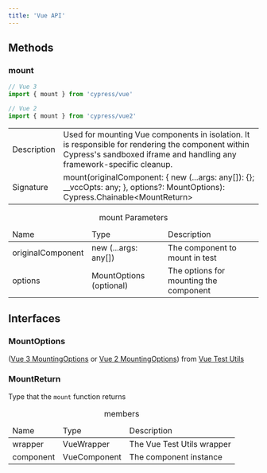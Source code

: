 ```yaml
---
title: 'Vue API'
---
```


## Methods

### mount

```js
// Vue 3
import { mount } from 'cypress/vue'

// Vue 2
import { mount } from 'cypress/vue2'
```

<table class="api-table table-list">
  <tr>
    <td>Description</td>
    <td>
      Used for mounting Vue components in isolation. It is
      responsible for rendering the component within Cypress's sandboxed iframe and
      handling any framework-specific cleanup.
    </td>  
  </tr>
  <tr>
    <td>Signature</td>
    <td>mount(originalComponent: { new (...args: any[]): {}; __vccOpts: any; }, options?: MountOptions): Cypress.Chainable&lt;MountReturn&gt;</td>
  </tr>
</table>

<table class="api-table">
  <caption>mount Parameters</caption>
    <thead>
    <td>Name</td>
    <td>Type</td>
    <td>Description</td>
  </thead>
  <tr>
    <td>originalComponent</td>
    <td>new (...args: any[])</td>
    <td>The component to mount in test</td>
  </tr>
  <tr>
    <td>options</td>
    <td>MountOptions (optional)</td>
    <td>The options for mounting the component</td>
  </tr>
</table>

## Interfaces

### MountOptions

([Vue 3 MountingOptions](https://test-utils.vuejs.org/api/#mount) or
[Vue 2 MountingOptions](https://v1.test-utils.vuejs.org/api/options.html)) from
[Vue Test Utils](https://test-utils.vuejs.org/)

### MountReturn

Type that the `mount` function returns

<table class="api-table">
  <caption>members</caption>
  <thead>
    <td>Name</td>
    <td>Type</td>
    <td>Description</td>
  </thead>
  <tr>
    <td>wrapper</td>
    <td>VueWrapper</td>
    <td>The Vue Test Utils wrapper</td>
  </tr>
  <tr>
    <td>component</td>
    <td>VueComponent</td>
    <td>The component instance</td>
  </tr>
</table>
